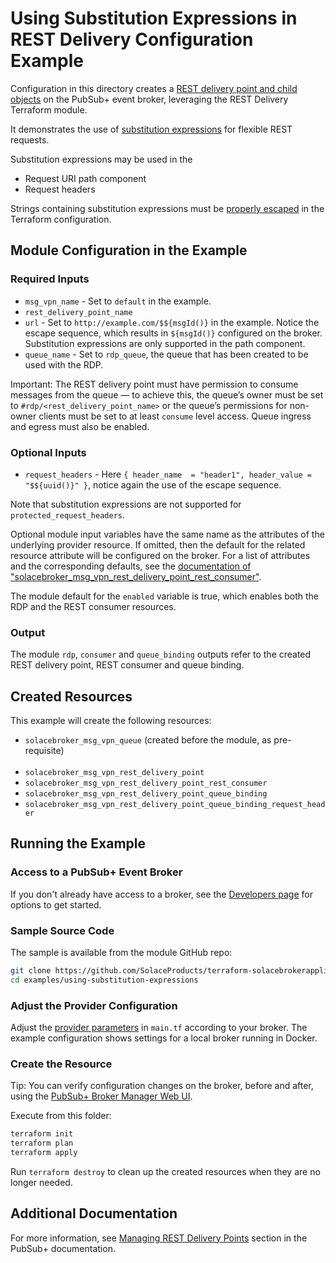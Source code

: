 # Using Substitution Expressions in REST Delivery Configuration Example

Configuration in this directory creates a [REST delivery point and child objects](https://docs.solace.com/API/REST/REST-Consumers.htm#_Toc433874658) on the PubSub+ event broker, leveraging the REST Delivery Terraform module.

It demonstrates the use of [substitution expressions](https://docs.solace.com/Messaging/Substitution-Expressions-Overview.htm) for flexible REST requests.

Substitution expressions may be used in the
* Request URI path component
* Request headers

Strings containing substitution expressions must be [properly escaped](https://developer.hashicorp.com/terraform/language/expressions/strings#escape-sequences) in the Terraform configuration. 

## Module Configuration in the Example

### Required Inputs

* `msg_vpn_name` - Set to `default` in the example.
* `rest_delivery_point_name`
* `url` - Set to `http://example.com/$${msgId()}` in the example. Notice the escape sequence, which results in `${msgId()}` configured on the broker. Substitution expressions are only supported in the path component.
* `queue_name` - Set to `rdp_queue`, the queue that has been created to be used with the RDP.

Important: The REST delivery point must have permission to consume messages from the queue — to achieve this, the queue’s owner must be set to `#rdp/<rest_delivery_point_name>` or the queue’s permissions for non-owner clients must be set to at least `consume` level access. Queue ingress and egress must also be enabled.

### Optional Inputs

* `request_headers` - Here `{ header_name  = "header1", header_value = "$${uuid()}" }`, notice again the use of the escape sequence.

Note that substitution expressions are not supported for `protected_request_headers`.

Optional module input variables have the same name as the attributes of the underlying provider resource. If omitted, then the default for the related resource attribute will be configured on the broker. For a list of attributes and the corresponding defaults, see the [documentation of "solacebroker_msg_vpn_rest_delivery_point_rest_consumer"](https://registry.terraform.io/providers/SolaceProducts/solacebrokerappliance/latest/docs/resources/msg_vpn_rest_delivery_point_rest_consumer#optional).

The module default for the `enabled` variable is true, which enables both the RDP and the REST consumer resources.

### Output

The module `rdp`, `consumer` and `queue_binding` outputs refer to the created REST delivery point, REST consumer and queue binding.

## Created Resources

This example will create the following resources:

* `solacebroker_msg_vpn_queue` (created before the module, as pre-requisite)
</br></br>
* `solacebroker_msg_vpn_rest_delivery_point`
* `solacebroker_msg_vpn_rest_delivery_point_rest_consumer`
* `solacebroker_msg_vpn_rest_delivery_point_queue_binding`
* `solacebroker_msg_vpn_rest_delivery_point_queue_binding_request_header`

## Running the Example

### Access to a PubSub+ Event Broker

If you don't already have access to a broker, see the [Developers page](https://www.solace.dev/) for options to get started.

### Sample Source Code

The sample is available from the module GitHub repo:

```bash
git clone https://github.com/SolaceProducts/terraform-solacebrokerappliance-rest-delivery.git
cd examples/using-substitution-expressions
```

### Adjust the Provider Configuration

Adjust the [provider parameters](https://registry.terraform.io/providers/SolaceProducts/solacebrokerappliance/latest/docs#schema) in `main.tf` according to your broker. The example configuration shows settings for a local broker running in Docker.

### Create the Resource

Tip: You can verify configuration changes on the broker, before and after, using the [PubSub+ Broker Manager Web UI](https://docs.solace.com/Admin/Broker-Manager/PubSub-Manager-Overview.htm).

Execute from this folder:

```bash
terraform init
terraform plan
terraform apply
```

Run `terraform destroy` to clean up the created resources when they are no longer needed.

## Additional Documentation

For more information, see [Managing REST Delivery Points](https://docs.solace.com/Services/Managing-RDPs.htm) section in the PubSub+ documentation.
